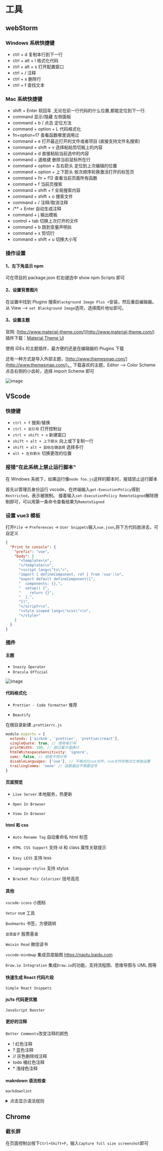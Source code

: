 # 工具

## webStorm

### Windows 系统快捷键

- ctrl + d 复制本行到下一行
- ctrl + alt + l 格式化代码
- ctrl + alt + s 打开配置窗口
- ctrl + / 注释
- ctrl + x 删除行
- ctrl + f 查找文本

### Mac 系统快捷键

- shift + Enter 软回车 ,无论在前一行代码的什么位置,都能定位到下一行.
- command 显示/隐藏 左侧面板
- command + b / 点击 定位方法
- command + option + L 代码格式化
- fn+option+f7 查看函数哪里调用过
- command + e 打开最近打开的文件或者项目 (直接支持文件名搜索)
- command + shift + v 选择粘贴剪切板上的内容
- command + d 直接粘贴当前选中的内容
- command + 退格键 删除当前鼠标所在行
- command + option + 左右箭头 定位到上次编辑的位置
- command + option + 上下箭头 依次顺序轮换激活打开的标签页
- command + fn + f12 查看当前页面所有函数
- command + f 当前页搜索
- command + shift + f 全局搜索内容
- command + shift + o 搜索文件
- command + / 注释/取消注释
- /\*\* + Enter 自动生成注释
- command + j 输出模板
- control + tab 切换上次打开的文件
- command + b 跳到变量声明处
- command + x 剪切行
- command + shift + u 切换大小写

### 操作设置

#### 1、左下角显示 npm

可在项目的 package.json 栏右键选中 show npm Scripts 即可

#### 2、设置背景图片

在设置中找到 Plugins 搜索`Blackground Image Plus +`安装，然后重启编辑器。从 View --> `set Blackground Image`选项，选择图片地址即可。

#### 3、设置主题

官网: [http://www.material-theme.com/](http://www.material-theme.com/)
插件下载：[Material Theme UI](https://plugins.jetbrains.com/plugin/8006-material-theme-ui/)

使用 IDEs 的主题插件，最方便的还是在编辑器的 Plugins 下载

还有一种方式是导入外部主题，[http://www.themesmap.com/](http://www.themesmap.com/)，
下载喜欢的主题，Editor --> Color Scheme 点击右侧的小齿轮，选择 import Scheme 即可

![image](https://cdn.jsdelivr.net/gh/Ivanzgh/ossimg@main/blog/1661154239.png)

## VScode

### 快捷键

- `ctrl + f` 搜索/替换
- `ctrl + 反引号` 打开控制台
- `ctrl + shift + n` 新建窗口
- `shift + alt + 上下箭头` 向上或下复制一行
- `shift + alt + 鼠标左键选择` 选择多行
- `alt + 左右箭头` 切换更改的位置

### 报错"在此系统上禁止运行脚本"

在 Windows 系统下，如果运行像`node foo.js`这样的脚本时，报错禁止运行脚本

首先以管理员身份运行 vscode，在终端输入`get-ExecutionPolicy`得到`Restricted`，表示被限制。
接着输入`set-ExecutionPolicy RemoteSigned`解除限制即可，可以用第一条命令查看结果为`RemoteSigned`

### 设置 vue3 模板

打开`File` -> `Preferences` -> `User Snippets`输入`vue.json`,将下方代码放进去，可自定义

```json
{
  "Print to console": {
    "prefix": "vue",
    "body": [
      "<template>\n",
      "</template>\n",
      "<script lang=\"ts\">",
      "import { defineComponent, ref } from 'vue';\n",
      "export default defineComponent({",
      "  components: {},",
      "  setup() {",
      "    return {}",
      "  },",
      "})",
      "</script>\n",
      "<style scoped lang=\"scss\">\n",
      "</style>"
    ]
  }
}
```

### 插件

#### 主题

- `Snazzy Operator`
- `Dracula Official`

![image](https://cdn.jsdelivr.net/gh/Ivanzgh/ossimg@main/blog/1661154215.png)

#### 代码格式化

- `Prettier - Code formatter` 推荐

- `Beautify`

在根目录新建`.prettierrc.js`

```js
module.exports = {
  extends: ['airbnb', 'prettier', 'prettier/react'],
  singleQuote: true, // 使用单引号
  printWidth: 100, // 超过最大值换行
  htmlWhitespaceSensitivity: 'ignore',
  semi: false, // 结尾不用分号
  disableLanguages: ['vue'], // 不格式化vue文件，vue文件的格式化单独设置
  trailingComma: 'none' // 函数最后不需要逗号
}
```

#### 页面预览

- `Live Server` 本地服务，热更新

- `Open In Browser`

- `View In Browser`

#### html 和 css

- `Auto Rename Tag` 自动重命名 html 标签

- `HTML CSS Support` 支持 id 和 class 属性关联提示

- `Easy LESS` 支持 less

- `language-stylus` 支持 stylus

- `Bracket Pair Colorizer` 括号高亮

#### 其他

`vscode-icons` 小图标

`Vetur` vue 工具

`Bookmarks` 书签，方便跳转

`韭菜盒子` 股票基金

`Weixin Read` 微信读书

`vscode-mindmap` 集成百度脑图 <https://naotu.baidu.com>

`Draw.io Integration` 集成`Draw.io`的功能，支持流程图、思维导图与 UML 图等

#### 快速生成 React 代码片段

`Simple React Snippets`

#### js/ts 代码更优雅

`JavaScript Booster`

#### 更好的注释

`Better Comments`改变注释的颜色

- ! 红色注释
- ? 蓝色注释
- // 灰色删除线注释
- todo 橘红色注释
- \* 浅绿色注释

#### makrdown 语法检查

`markdownlint`

<details><summary>点击显示语法规则</summary>

- MD001 - Heading levels should only increment by one level at a time（标题级数只能逐级扩大）
- MD002 - First heading should be a top level heading（文档的第一个标题必须是最高级的标题，即 h1）
- MD003 - Heading style（整篇文档的标题格式要统一）
- MD004 - Unordered list style（整篇文档的无序列表的格式要一致）
- MD005 - Inconsistent indentation for list items at the same level（同一个等级的列表的缩进要一致）
- MD006 - Consider starting bulleted lists at the beginning of the line（一级标题不能缩进）
- MD007 - Unordered list indentation（无序列表嵌套的时候默认采取两个空格的缩进方式）
- MD009 - Trailing spaces（行尾只能添加 0 或 2 个空格）
- MD010 - Hard tabs（不能使用 tab 来进行缩进，要使用空格）
- MD011 - Reversed link syntax（内联形式的链接和创建方式是否错误，中括号和圆括号是否使用正确）
- MD012 - Multiple consecutive blank lines（文档中不能有连续的空行，在代码块中这个规则无效）
- MD013 - Line length（默认行的最大长度是 80，对表格代码块标题都有效）
- MD014 - Dollar signs used before commands without showing output（在代码块和终端命令前不要有$符号，如果代码块中既有终端命令也有命令的输出，则终端命令前可以有$）
- MD018 - No space after hash on atx style heading（标题格式如果是"atx"，则#号和文字之间需要一个空格隔开）
- MD019 - Multiple spaces after hash on atx style heading（标题格式如果是"atx"的话，#号和文字之间只需要一个空格隔开，不需要多个）
- MD020 - No space inside hashes on closed atx style heading（在"closed_atx"格式的标题中，文字和前后的#号之间都需要一个空格隔开）
- MD021 - Multiple spaces inside hashes on closed atx style heading（在"closed_atx"格式的标题中，文字和前后的#号之间只需要一个空格隔开，不能有多余的）
- MD022 - Headings should be surrounded by blank lines（标题的上下行必须都是空格）
- MD023 - Headings must start at the beginning of the line（标题行不能缩进）
- MD024 - Multiple headings with the same content（在文档中不能有重复性的标题）
- MD025 - Multiple top level headings in the same document（同一个文档中只能有一个最高级的标题）
- MD026 - Trailing punctuation in heading（标题的末尾不能有". , ; : ! ? "这些符号）
- MD027 - Multiple spaces after blockquote symbol（在创建引用块的时候，右尖号与文字之间要有一个空格）
- MD028 - Blank line inside blockquote（两个引用区块间不能仅用一个空行隔开或者同一引用区块中不能有空行，如果一行中没有内容，则这一行要用>开头）
- MD029 - Ordered list item prefix（有序列表的前缀序号格式必须用 1 或者从 1 开始的递增数字）
- MD030 - Spaces after list markers（列表的前缀符号和文字之间用一个空格隔开，在列表嵌套或者同一列表项中有多个段落时，无序列表缩进两个空格，有序列表缩进 3 个空格）
- MD031 - Fenced code blocks should be surrounded by blank lines（单独的代码块前后需要用空行隔开）
- MD032 - Lists should be surrounded by blank lines（列表前后需要用空格隔开）
- MD033 - Inline HTML（文档中不允许使用 html 语句）
- MD034 - Bare URL used（单纯的链接地址需要用尖括号 <> 包裹）
- MD035 - Horizontal rule style（创建水平线时整篇文档要一致）
- MD036 - Emphasis used instead of a heading（不能用强调来代替标题 \*\*\*\*）
- MD037 - Spaces inside emphasis markers（强调的符号和文字之间不能有空格）
- MD038 - Spaces inside code span elements（创建行内代码段的时候，单反引号和代码之间不能有空格）
- MD039 - Spaces inside link text（链接名和包围它的中括号之间不能有空格，但链接名中间可以有空格）
- MD040 - Fenced code blocks should have a language specified（块级代码应该指定代码块的编程语言，方便代码高亮）
- MD041 - First line in file should be a top level heading（文档的第一个非空行应该是文档最高级的标题，默认是 1 级标题）
- MD042 - No empty links（链接的地址不能为空）
- MD043 - Required heading structure（要求标题遵循一定的结构，默认是没有规定的结构）
- MD044 - Proper names should have the correct capitalization（指定一些名称，会检查它是否有正确的大写）
- MD045 - Images should have alternate text (alt text)（图片链接必须包含描述文本）
- MD046 - Code block style（整篇文档采用一致的代码格式）
- MD047 - Files should end with a single newline character（文档末尾需要一个空行）

</details>

## Chrome

### 截长屏

在页面控制台按下`Ctrl+Shift+P`，输入`Capture full size screenshot`即可
